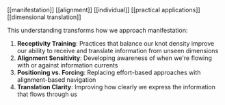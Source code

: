 [[manifestation]] [[alignment]] [[individual]] [[practical applications]] [[dimensional translation]] 

This understanding transforms how we approach manifestation:

1. **Receptivity Training**: Practices that balance our knot density improve our ability to receive and translate information from unseen dimensions
2. **Alignment Sensitivity**: Developing awareness of when we're flowing with or against information currents
3. **Positioning vs. Forcing**: Replacing effort-based approaches with alignment-based navigation
4. **Translation Clarity**: Improving how clearly we express the information that flows through us